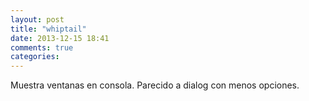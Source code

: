 ```yaml
---
layout: post
title: "whiptail"
date: 2013-12-15 18:41
comments: true
categories: 
---
```

Muestra ventanas en consola. Parecido a dialog con menos opciones.

